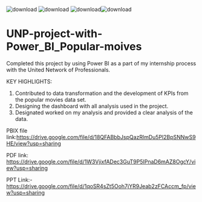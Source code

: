 ![download](https://github.com/user-attachments/assets/e7c96a9e-c65f-444c-a7d2-75bf7afd3976) ![download](https://github.com/user-attachments/assets/f33dd449-5597-45aa-a9e3-5becd81fdeb1) ![download](https://github.com/user-attachments/assets/9cb2dd43-022e-468c-a9f9-e9151477073f)![download](https://github.com/user-attachments/assets/abcd4906-4f70-4846-a1ec-35f0164a55e2)




# UNP-project-with-Power_BI_Popular-moives

Completed this project by using Power BI as a part of my internship process with the United Network of Professionals.

KEY HIGHLIGHTS:

1. Contributed to data transformation and the development of KPIs from the popular movies data set.
2. Designing the dashboard with all analysis used in the project.
3. Designated worked on my analysis and provided a clear analysis of the data.

PBIX file link:https://drive.google.com/file/d/18QFABbbJspQazRlmDu5Pl2BpSNNwS9HE/view?usp=sharing

PDF link: https://drive.google.com/file/d/1W3VjixfADec3GuT9P5IPnaD6mAZ8OgcY/view?usp=sharing

PPT Link:- https://drive.google.com/file/d/1qoSR4sZt5Ooh7jYR9Jeab2zFCAccm_fp/view?usp=sharing
